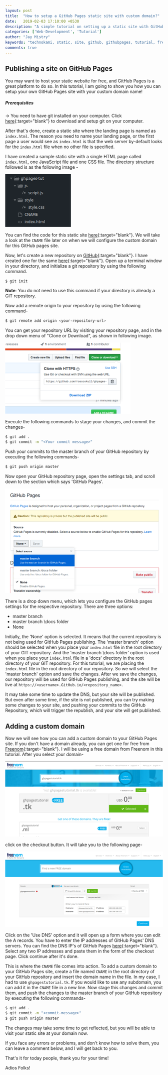 ```yaml
---
layout: post
title:  "How to setup a GitHub Pages static site with custom domain?"
date:   2019-02-03 17:10:00 +0530
description: "A simple tutorial on setting up a static site with GitHub Pages, and also how to get a free domain name."
categories: ['Web-Development', 'Tutorial']
author: "Jay Mistry"
keywords: "technokami, static, site, github, githubpages, tutorial, free, domain, name, tech, no, kami"
comments: true
---
```


## Publishing a site on GitHub Pages
You may want to host your static website for free, and GitHub Pages is a great platform to do so. In this tutorial, I am going to show you how you can setup your own GitHub Pages site with your custom domain name!

##### Prerequisites
&rarr; You need to have git installed on your computer. Click [here](https://git-scm.com/downloads){:target="blank"} to download and setup git on your computer.

After that's done, create a static site where the landing page is named as `index.html`. The reason you need to name your landing page, or the first page a user would see as `index.html` is that the web server by-default looks for the `index.html` file when no other file is specified.

I have created a sample static site with a single HTML page called `index.html`, one JavaScript file and one CSS file. The directory structure followed is as the following image -

<img class='post-image' src="/assets/images/gh-tut/dirstruct.png" />

You can find the code for this static site [here](https://GitHub.com/rossoskull/ghpages-tutorial){:target="blank"}. We will take a look at the `CNAME` file later on when we will configure the custom domain for this GitHub pages site. 

Now, let's create a new repository on [GitHub](https://GitHub.com){:target="blank"}. I have created one for the same [here](https://GitHub.com/rossoskull/ghpages-tutorial){:target="blank"}. Open up a terminal window in your directory, and initialize a git repository by using the following command.
```sh
$ git init
```
**Note**: You do not need to use this command if your directory is already a GIT repository.

Now add a remote origin to your repository by using the following command-
```sh
$ git remote add origin <your-repository-url>
```
You can get your repository URL by visiting your repository page, and in the drop down menu of "Clone or Download", as shown in following image.

<img class='post-image' width="400px" src="/assets/images/gh-tut/clone.png" />

Execute the following commands to stage your changes, and commit the changes-
```sh
$ git add .
$ git commit -m "<Your commit message>"
```

Push your commits to the master branch of your GitHub repository by executing the following commands-
```sh
$ git push origin master
```

Now open your GitHub repository page, open the settings tab, and scroll down to the section which says 'GitHub Pages'. 

<img class='post-image' src="/assets/images/gh-tut/ghpagesopt.png" />

There is a drop down menu, which lets you configure the GitHub pages settings for the respective repository. There are three options:
- master branch
- master branch \docs folder
- None

Initially, the 'None' option is selected. It means that the current repository is not being used for GitHub Pages publishing. The 'master branch' option should be selected when you place your `index.html` file in the root directory of your GIT repository. And the 'master branch \docs folder' option is used when you place your `index.html` file in a 'docs' directory in the root directory of your GIT repository. For this tutorial, we are placing the `index.html` file in the root directory of our repository. So we will select the 'master branch' option and save the changes. After we save the changes, our repository will be used for GitHub Pages publishing, and the site will be live at `https://<username>.GitHub.io/<repository_name>`.

It may take some time to update the DNS, but your site will be published. But even after some time, if the site is not published, you can try making some changes to your site, and pushing your commits to the GitHub Repository, which will trigger the republish, and your site will get published.

## Adding a custom domain
Now we will see how you can add a custom domain to your GitHub Pages site. If you don't have a domain already, you can get one for free from [Freenom](https://freenom.com){:target="blank"}. I will be using a free domain from Freenom in this tutorial. After you select your domain-

<img class='post-image' src="/assets/images/gh-tut/freenom.png" />

click on the checkout button. It will take you to the following page-

<img class='post-image' src="/assets/images/gh-tut/freenomdns.png" />

Click on the 'Use DNS' option and it will open up a form where you can edit the A records. You have to enter the IP addresses of GitHub Pages' DNS servers. You can find the DNS IP's of GitHub Pages [here](https://help.GitHub.com/articles/setting-up-an-apex-domain/#configuring-a-records-with-your-dns-provider){:target="blank"}. Select any two IP addresses and paste them in the form of the checkout page. Click continue after it's done.

This is where the `CNAME` file comes into action. To add a custom domain to your GitHub Pages site, create a file named `CNAME` in the root directory of your GitHub repository and insert the domain name in the file. In my case, I had to use `ghpagestutorial.tk`. If you would like to use any subdomain, you can add it in the `CNAME` file in a new line. Now stage this changes and commit them, and push the changes to the master branch of your GitHub repository by executing the following commands-

```sh
$ git add .
$ git commit -m "<commit-message>"
$ git push origin master
```

The changes may take some time to get reflected, but you will be able to visit your static site at your domain now.

If you face any errors or problems, and don't know how to solve them, you can leave a comment below, and I will get back to you.

That's it for today people, thank you for your time!

Adios Folks!